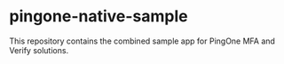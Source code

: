 # pingone-native-sample

This repository contains the combined sample app for PingOne MFA and Verify solutions.